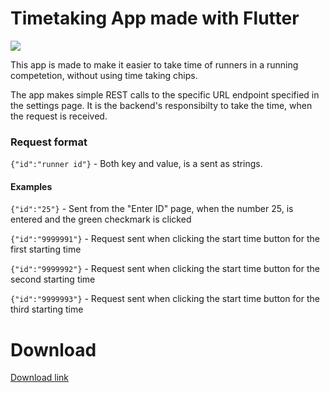 # Timetaking App made with Flutter

  <img src="https://i.imgur.com/i0rm9Gh.jpg" />


This app is made to make it easier to take time of runners in a running competetion, without using time taking chips.

The app makes simple REST calls to the specific URL endpoint specified in the settings page. It is the backend's responsibilty to take the time, when the request is received. 

### Request format
`{"id":"runner id"}` - Both key and value, is a sent as strings.


#### Examples

`{"id":"25"}` - Sent from the "Enter ID" page, when the number 25, is entered and the green checkmark is clicked

`{"id":"9999991"}` - Request sent when clicking the start time button for the first starting time 

`{"id":"9999992"}` - Request sent when clicking the start time button for the second starting time 

`{"id":"9999993"}` - Request sent when clicking the start time button for the third starting time 

# Download
[Download link](https://github.com/piilmann/timetaking-app/releases)
